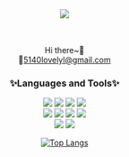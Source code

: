 <div align="center">

<img src="https://capsule-render.vercel.app/api?type=cylinder&color=FFE4E1&height=150&section=header&text=Hi%20there,%20I'm%20Jihye&desc=Welcome%20to%20my%20page!&fontSize=50&fontColor=ffffff&descAlignY=75&fontAlignY=45&animation=fadeIn&descSize=20"/>
 
<br><br>
Hi there~👋</br>
:e-mail:5140lovelyl@gmail.com

### ✨Languages and Tools✨
<img src="https://img.shields.io/badge/Java-007396?style=flat-square&logo=&logoColor=white"/></a>
<img src="https://img.shields.io/badge/javascript-F7DF1E?style=flat-square&logo=JavaScript&logoColor=white"/></a>
<img src="https://img.shields.io/badge/Spring-6DB33F?style=flat-square&logo=Spring&logoColor=white"/></a>
<img src="https://img.shields.io/badge/Spring Boot-6DB33F?style=flat-square&logo=Spring Boot&logoColor=white"/></a><br>
<img src="https://img.shields.io/badge/HTML-E34F26?style=flat-square&logo=HTML5&logoColor=white"/></a>
<img src="https://img.shields.io/badge/CSS-1572B6?style=flat-square&logo=CSS3&logoColor=white"/></a>
<img src="https://img.shields.io/badge/Oracle-F80000?style=flat-square&logo=Oracle&logoColor=white"/></a>
<img src="https://img.shields.io/badge/MySQL-4479A1?style=flat-square&logo=MySQL&logoColor=white"/></a><br>
<img src="https://img.shields.io/badge/Git-F05032?style=flat-square&logo=Git&logoColor=white"/></a>
<img src="https://img.shields.io/badge/GitHub-181717?style=flat-square&logo=GitHub&logoColor=white"/></a>

[![Top Langs](https://github-readme-stats.vercel.app/api/top-langs/?username=dandelion1124&layout=compact)](https://github.com/dandelion1124)

</div> 
